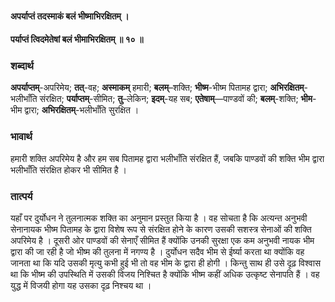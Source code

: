 #### अपर्याप्तं तदस्माकं बलं भीष्माभिरक्षितम् ।
#### पर्याप्तं त्विदमेतेषां बलं भीमाभिरक्षितम् ॥ १० ॥

### शब्दार्थ

**अपर्याप्तम्**-अपरिमेय; **तत्**-वह; **अस्माकम्** हमारी; **बलम्**–शक्ति; **भीष्म**-भीष्म पितामह द्वारा; **अभिरक्षितम्**-भलीभाँति संरक्षित; **पर्याप्तम्**-सीमित; **तु**–लेकिन; **इदम्**-यह सब; **एतेषाम्**—पाण्डवों की; **बलम्**-शक्ति; **भीम**-भीम द्वारा; **अभिरक्षितम्**-भलीभाँति सुरक्षित ।

### भावार्थ

हमारी शक्ति अपरिमेय है और हम सब पितामह द्वारा भलीभाँति संरक्षित हैं, जबकि पाण्डवों की शक्ति भीम द्वारा भलीभाँति संरक्षित होकर भी सीमित है ।

### तात्पर्य

यहाँ पर दुर्योधन ने तुलनात्मक शक्ति का अनुमान प्रस्तुत किया है । वह सोचता है कि अत्यन्त अनुभवी सेनानायक भीष्म पितामह के द्वारा विशेष रूप से संरक्षित होने के कारण उसकी सशस्त्र सेनाओं की शक्ति अपरिमेय है । दूसरी ओर पाण्डवों की सेनाएँ सीमित हैं क्योंकि उनकी सुरक्षा एक कम अनुभवी नायक भीम द्वारा की जा रही है जो भीष्म की तुलना में नगण्य है । दुर्योधन सदैव भीम से ईर्ष्या करता था क्योंकि वह जानता था कि यदि उसकी मृत्यु कभी हुई भी तो वह भीम के द्वारा ही होगी । किन्तु साथ ही उसे दृढ़ विश्वास था कि भीष्म की उपस्थिति में उसकी विजय निश्चित है क्योंकि भीष्म कहीं अधिक उत्कृष्ट सेनापति हैं । वह युद्ध में विजयी होगा यह उसका दृढ़ निश्चय था ।